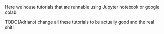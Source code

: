 Here we house tutorials that are runnable using Jupyter notebook or google colab.

TODO(Adriano) change all these tutorials to be actually good and the real shit!

